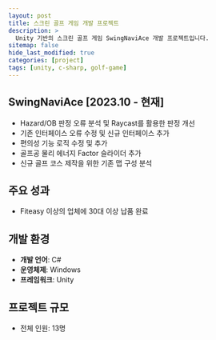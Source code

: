 ```yaml
---
layout: post
title: 스크린 골프 게임 개발 프로젝트
description: >
  Unity 기반의 스크린 골프 게임 SwingNaviAce 개발 프로젝트입니다.
sitemap: false
hide_last_modified: true
categories: [project]
tags: [unity, c-sharp, golf-game]
---
```


## SwingNaviAce [2023.10 - 현재]

- Hazard/OB 판정 오류 분석 및 Raycast를 활용한 판정 개선
- 기존 인터페이스 오류 수정 및 신규 인터페이스 추가
- 편의성 기능 로직 수정 및 추가
- 골프공 물리 에너지 Factor 슬라이더 추가
- 신규 골프 코스 제작을 위한 기존 맵 구성 분석

## 주요 성과
- Fiteasy 이상의 업체에 30대 이상 납품 완료

## 개발 환경
- **개발 언어**: C#
- **운영체제**: Windows
- **프레임워크**: Unity

## 프로젝트 규모
- 전체 인원: 13명 